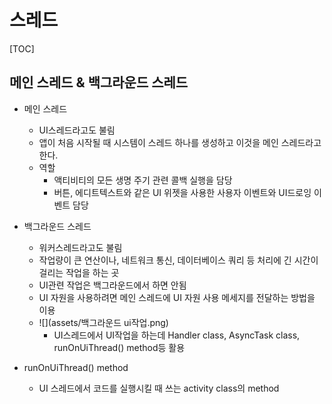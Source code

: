 # 스레드

[TOC]



## 메인 스레드 & 백그라운드 스레드

- 메인 스레드
  - UI스레드라고도 불림
  - 앱이 처음 시작될 때 시스템이 스레드 하나를 생성하고 이것을 메인 스레드라고 한다.
  - 역할
    - 액티비티의 모든 생명 주기 관련 콜백 실행을 담당
    - 버튼, 에디트텍스트와 같은 UI 위젯을 사용한 사용자 이벤트와 UI드로잉 이벤트 담당

- 백그라운드 스레드
  - 워커스레드라고도 불림
  - 작업량이 큰 연산이나, 네트워크 통신, 데이터베이스 쿼리 등 처리에 긴 시간이 걸리는 작업을 하는 곳
  - UI관련 작업은 백그라운드에서 하면 안됨
  - UI 자원을 사용하려면 메인 스레드에 UI 자원 사용 메세지를 전달하는 방법을 이용
  - ![](assets/백그라운드 ui작업.png)
    - UI스레드에서 UI작업을 하는데 Handler class, AsyncTask class, runOnUiThread() method등 활용

- runOnUiThread() method
  - UI 스레드에서 코드를 실행시킬 때 쓰는 activity class의 method

​        

